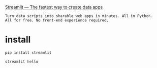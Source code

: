 [Streamlit — The fastest way to create data apps](https://www.streamlit.io/)

```
Turn data scripts into sharable web apps in minutes. All in Python. All for free. No front-end experience required.
```

# install

```sh
pip install streamlit

streamlit hello
```


